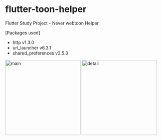 # flutter-toon-helper
Flutter Study Project - Never webtoon Helper

[Packages used]
- http v1.3.0
- url_launcher v6.3.1
- shared_preferences v2.5.3

<img width="240" alt="main" src="https://github.com/user-attachments/assets/9021fa61-583a-4820-9867-8bff62020c2a" />
<img width="240" alt="detail" src="https://github.com/user-attachments/assets/00b68fde-2ac6-4bef-bdd7-43fcd0ae00f9" />
